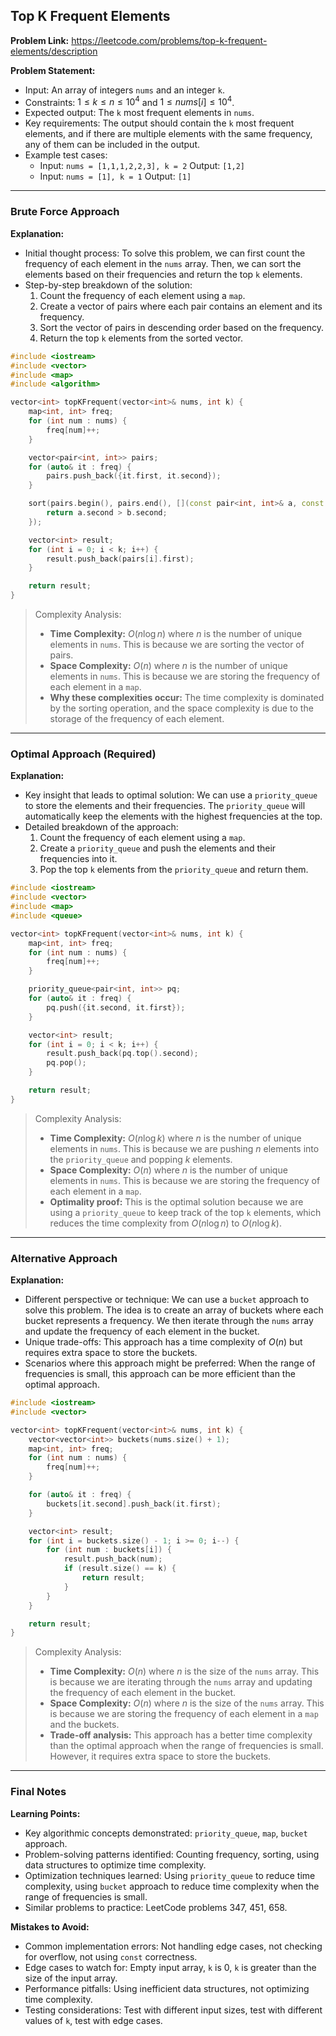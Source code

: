 ## Top K Frequent Elements

**Problem Link:** https://leetcode.com/problems/top-k-frequent-elements/description

**Problem Statement:**
- Input: An array of integers `nums` and an integer `k`.
- Constraints: $1 \leq k \leq n \leq 10^4$ and $1 \leq nums[i] \leq 10^4$.
- Expected output: The `k` most frequent elements in `nums`.
- Key requirements: The output should contain the `k` most frequent elements, and if there are multiple elements with the same frequency, any of them can be included in the output.
- Example test cases:
  - Input: `nums = [1,1,1,2,2,3], k = 2`
    Output: `[1,2]`
  - Input: `nums = [1], k = 1`
    Output: `[1]`

---

### Brute Force Approach

**Explanation:**
- Initial thought process: To solve this problem, we can first count the frequency of each element in the `nums` array. Then, we can sort the elements based on their frequencies and return the top `k` elements.
- Step-by-step breakdown of the solution:
  1. Count the frequency of each element using a `map`.
  2. Create a vector of pairs where each pair contains an element and its frequency.
  3. Sort the vector of pairs in descending order based on the frequency.
  4. Return the top `k` elements from the sorted vector.

```cpp
#include <iostream>
#include <vector>
#include <map>
#include <algorithm>

vector<int> topKFrequent(vector<int>& nums, int k) {
    map<int, int> freq;
    for (int num : nums) {
        freq[num]++;
    }

    vector<pair<int, int>> pairs;
    for (auto& it : freq) {
        pairs.push_back({it.first, it.second});
    }

    sort(pairs.begin(), pairs.end(), [](const pair<int, int>& a, const pair<int, int>& b) {
        return a.second > b.second;
    });

    vector<int> result;
    for (int i = 0; i < k; i++) {
        result.push_back(pairs[i].first);
    }

    return result;
}
```

> Complexity Analysis:
> - **Time Complexity:** $O(n \log n)$ where $n$ is the number of unique elements in `nums`. This is because we are sorting the vector of pairs.
> - **Space Complexity:** $O(n)$ where $n$ is the number of unique elements in `nums`. This is because we are storing the frequency of each element in a `map`.
> - **Why these complexities occur:** The time complexity is dominated by the sorting operation, and the space complexity is due to the storage of the frequency of each element.

---

### Optimal Approach (Required)

**Explanation:**
- Key insight that leads to optimal solution: We can use a `priority_queue` to store the elements and their frequencies. The `priority_queue` will automatically keep the elements with the highest frequencies at the top.
- Detailed breakdown of the approach:
  1. Count the frequency of each element using a `map`.
  2. Create a `priority_queue` and push the elements and their frequencies into it.
  3. Pop the top `k` elements from the `priority_queue` and return them.

```cpp
#include <iostream>
#include <vector>
#include <map>
#include <queue>

vector<int> topKFrequent(vector<int>& nums, int k) {
    map<int, int> freq;
    for (int num : nums) {
        freq[num]++;
    }

    priority_queue<pair<int, int>> pq;
    for (auto& it : freq) {
        pq.push({it.second, it.first});
    }

    vector<int> result;
    for (int i = 0; i < k; i++) {
        result.push_back(pq.top().second);
        pq.pop();
    }

    return result;
}
```

> Complexity Analysis:
> - **Time Complexity:** $O(n \log k)$ where $n$ is the number of unique elements in `nums`. This is because we are pushing $n$ elements into the `priority_queue` and popping $k$ elements.
> - **Space Complexity:** $O(n)$ where $n$ is the number of unique elements in `nums`. This is because we are storing the frequency of each element in a `map`.
> - **Optimality proof:** This is the optimal solution because we are using a `priority_queue` to keep track of the top `k` elements, which reduces the time complexity from $O(n \log n)$ to $O(n \log k)$.

---

### Alternative Approach

**Explanation:**
- Different perspective or technique: We can use a `bucket` approach to solve this problem. The idea is to create an array of buckets where each bucket represents a frequency. We then iterate through the `nums` array and update the frequency of each element in the bucket.
- Unique trade-offs: This approach has a time complexity of $O(n)$ but requires extra space to store the buckets.
- Scenarios where this approach might be preferred: When the range of frequencies is small, this approach can be more efficient than the optimal approach.

```cpp
#include <iostream>
#include <vector>

vector<int> topKFrequent(vector<int>& nums, int k) {
    vector<vector<int>> buckets(nums.size() + 1);
    map<int, int> freq;
    for (int num : nums) {
        freq[num]++;
    }

    for (auto& it : freq) {
        buckets[it.second].push_back(it.first);
    }

    vector<int> result;
    for (int i = buckets.size() - 1; i >= 0; i--) {
        for (int num : buckets[i]) {
            result.push_back(num);
            if (result.size() == k) {
                return result;
            }
        }
    }

    return result;
}
```

> Complexity Analysis:
> - **Time Complexity:** $O(n)$ where $n$ is the size of the `nums` array. This is because we are iterating through the `nums` array and updating the frequency of each element in the bucket.
> - **Space Complexity:** $O(n)$ where $n$ is the size of the `nums` array. This is because we are storing the frequency of each element in a `map` and the buckets.
> - **Trade-off analysis:** This approach has a better time complexity than the optimal approach when the range of frequencies is small. However, it requires extra space to store the buckets.

---

### Final Notes

**Learning Points:**
- Key algorithmic concepts demonstrated: `priority_queue`, `map`, `bucket` approach.
- Problem-solving patterns identified: Counting frequency, sorting, using data structures to optimize time complexity.
- Optimization techniques learned: Using `priority_queue` to reduce time complexity, using `bucket` approach to reduce time complexity when the range of frequencies is small.
- Similar problems to practice: LeetCode problems 347, 451, 658.

**Mistakes to Avoid:**
- Common implementation errors: Not handling edge cases, not checking for overflow, not using `const` correctness.
- Edge cases to watch for: Empty input array, `k` is 0, `k` is greater than the size of the input array.
- Performance pitfalls: Using inefficient data structures, not optimizing time complexity.
- Testing considerations: Test with different input sizes, test with different values of `k`, test with edge cases.